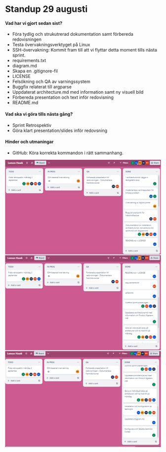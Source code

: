 # Standup 29 augusti

#### Vad har vi gjort sedan sist?
* Föra tydlig och strukutrerad dokumentation samt förbereda redovisningen
* Testa övervakningsverktyget på Linux
* SSH-övervakning: Kommit fram till att vi flyttar detta moment tills nästa sprint.
* requirements.txt
* diagram.md
* Skapa en .gitignore-fil
* LICENSE
* Felsökning och QA av varningssystem
* Buggfix relaterat till argparse
* Uppdaterat architecture.md med information samt ny visuell bild
* Förbereda presentation och text inför redovisning
* README.md

#### Vad ska vi göra tills nästa gång?
* Sprint Retrospektiv
* Göra klart presentation/slides inför redovsning

#### Hinder och utmaningar
* GitHub: Köra korrekta kommandon i rätt sammanhang.

![](29aug1.png)
![](29aug2.png)
![](29aug3.png)
